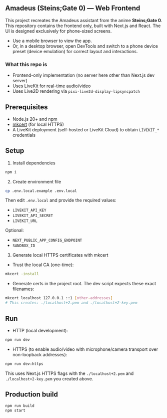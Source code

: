 ## Amadeus (Steins;Gate 0) — Web Frontend

This project recreates the Amadeus assistant from the anime **Steins;Gate 0**. This repository contains the frontend only, built with Next.js and React. The UI is designed exclusively for phone-sized screens.

- Use a mobile browser to view the app.
- Or, in a desktop browser, open DevTools and switch to a phone device preset (device emulation) for correct layout and interactions.

### What this repo is
- Frontend-only implementation (no server here other than Next.js dev server)
- Uses LiveKit for real-time audio/video
- Uses Live2D rendering via `pixi-live2d-display-lipsyncpatch`

## Prerequisites
- Node.js 20+ and npm
- [mkcert](https://github.com/FiloSottile/mkcert) (for local HTTPS)
- A LiveKit deployment (self-hosted or LiveKit Cloud) to obtain `LIVEKIT_*` credentials

## Setup
1) Install dependencies
```bash
npm i
```

2) Create environment file
```bash
cp .env.local.example .env.local
```
Then edit `.env.local` and provide the required values:

- `LIVEKIT_API_KEY`
- `LIVEKIT_API_SECRET`
- `LIVEKIT_URL`

Optional:

- `NEXT_PUBLIC_APP_CONFIG_ENDPOINT`
- `SANDBOX_ID`

3) Generate local HTTPS certificates with mkcert
- Trust the local CA (one-time):
```bash
mkcert -install
```
- Generate certs in the project root. The dev script expects these exact filenames:
```bash
mkcert localhost 127.0.0.1 ::1 [other-addresses]
# This creates: ./localhost+2.pem and ./localhost+2-key.pem
```

## Run
- HTTP (local development):
```bash
npm run dev
```

- HTTPS (to enable audio/video with microphone/camera transport over non-loopback addresses):
```bash
npm run dev:https
```
This uses Next.js HTTPS flags with the `./localhost+2.pem` and `./localhost+2-key.pem` you created above.

## Production build
```bash
npm run build
npm start
```
